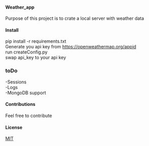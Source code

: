 #### Weather_app 
Purpose of this project is to crate a local server with weather data 
#### Install
pip install -r requirements.txt \
Generate you api key from https://openweathermap.org/appid \
run createConfig.py \
swap api_key to your api key

### toDo
-Sessions \
-Logs \
-MongoDB support 

#### Contributions 
Feel free to contribute
#### License
[MIT](https://choosealicense.com/licenses/mit/)